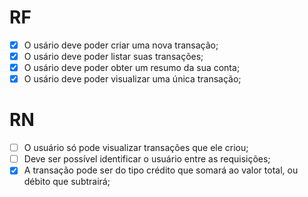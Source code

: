 # RF

- [x] O usário deve poder criar uma nova transação;
- [x] O usário deve poder listar suas transações;
- [x] O usário deve poder obter um resumo da sua conta;
- [x] O usário deve poder visualizar uma única transação;

# RN

- [ ] O usuário só pode visualizar transações que ele criou;
- [ ] Deve ser possível identificar o usuário entre as requisições;
- [x] A transação pode ser do tipo crédito que somará ao valor total, ou débito que subtrairá;
